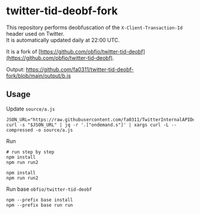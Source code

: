# twitter-tid-deobf-fork

This repository performs deobfuscation of the `X-Client-Transaction-Id` header used on Twitter.  
It is automatically updated daily at 22:00 UTC.

It is a fork of [https://github.com/obfio/twitter-tid-deobf](https://github.com/obfio/twitter-tid-deobf).

Output: https://github.com/fa0311/twitter-tid-deobf-fork/blob/main/output/b.js

## Usage

Update `source/a.js`

```shell
JSON_URL="https://raw.githubusercontent.com/fa0311/TwitterInternalAPIDocument/refs/heads/develop/docs/json/ScriptLoadJson.json"
curl -s "$JSON_URL" | jq -r '.["ondemand.s"]' | xargs curl -L --compressed -o source/a.js
```

Run

```shell
# run step by step
npm install
npm run run2
```


```shell
npm install
npm run run2
```

Run base `obfio/twitter-tid-deobf`

```shell
npm --prefix base install
npm --prefix base run run
```
